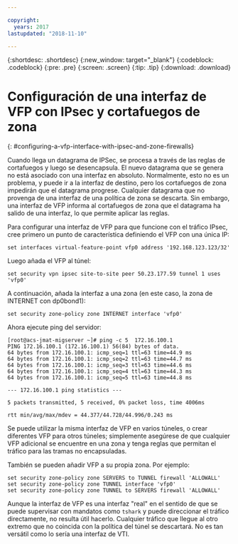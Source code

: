 ```yaml
---

copyright:
  years: 2017
lastupdated: "2018-11-10"

---
```


{:shortdesc: .shortdesc}
{:new_window: target="_blank"}
{:codeblock: .codeblock}
{:pre: .pre}
{:screen: .screen}
{:tip: .tip}
{:download: .download}

# Configuración de una interfaz de VFP con IPsec y cortafuegos de zona
{: #configuring-a-vfp-interface-with-ipsec-and-zone-firewalls}

Cuando llega un datagrama de IPSec, se procesa a través de las reglas de cortafuegos y luego se desencapsula. El nuevo datagrama que se genera no está asociado con una interfaz en absoluto. Normalmente, esto no es un problema, y puede ir a la interfaz de destino, pero los cortafuegos de zona impedirán que el datagrama progrese. Cualquier datagrama que no provenga de una interfaz de una política de zona se descarta. Sin embargo, una interfaz de VFP informa al cortafuegos de zona que el datagrama ha salido de una interfaz, lo que permite aplicar las reglas. 

Para configurar una interfaz de VFP para que funcione con el tráfico IPsec, cree primero un punto de característica definiendo el VFP con una única IP:

```
set interfaces virtual-feature-point vfp0 address '192.168.123.123/32'
```

Luego añada el VFP al túnel:

```
set security vpn ipsec site-to-site peer 50.23.177.59 tunnel 1 uses 'vfp0'
```

A continuación, añada la interfaz a una zona (en este caso, la zona de INTERNET con dp0bond1):

```
set security zone-policy zone INTERNET interface 'vfp0'
```

Ahora ejecute ping del servidor:

```
[root@acs-jmat-migserver ~]# ping -c 5  172.16.100.1
PING 172.16.100.1 (172.16.100.1) 56(84) bytes of data.
64 bytes from 172.16.100.1: icmp_seq=1 ttl=63 time=44.9 ms
64 bytes from 172.16.100.1: icmp_seq=2 ttl=63 time=44.7 ms
64 bytes from 172.16.100.1: icmp_seq=3 ttl=63 time=44.6 ms
64 bytes from 172.16.100.1: icmp_seq=4 ttl=63 time=44.3 ms
64 bytes from 172.16.100.1: icmp_seq=5 ttl=63 time=44.8 ms

--- 172.16.100.1 ping statistics ---

5 packets transmitted, 5 received, 0% packet loss, time 4006ms

rtt min/avg/max/mdev = 44.377/44.728/44.996/0.243 ms
```

Se puede utilizar la misma interfaz de VFP en varios túneles, o crear diferentes VFP para otros túneles; simplemente asegúrese de que cualquier VFP adicional se encuentre en una zona y tenga reglas que permitan el tráfico para las tramas no encapsuladas.

También se pueden añadir VFP a su propia zona. Por ejemplo:

```
set security zone-policy zone SERVERS to TUNNEL firewall 'ALLOWALL'
set security zone-policy zone TUNNEL interface 'vfp0'
set security zone-policy zone TUNNEL to SERVERS firewall 'ALLOWALL'
```

Aunque la interfaz de VFP es una interfaz "real" en el sentido de que se puede supervisar con mandatos como `tshark` y puede direccionar el tráfico directamente, no resulta útil hacerlo. Cualquier tráfico que llegue al otro extremo que no coincida con la política del túnel se descartará. No es tan versátil como lo sería una interfaz de VTI.
